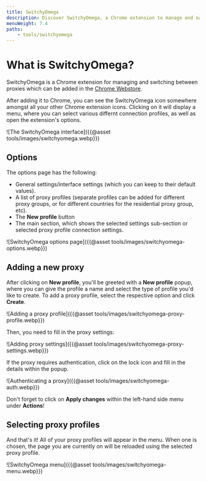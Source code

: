 ```yaml
---
title: SwitchyOmega
description: Discover SwitchyOmega, a Chrome extension to manage and switch between proxies, which is extremely useful when testing proxies for a scraper.
menuWeight: 7.4
paths:
    - tools/switchyomega
---
```


# [](#what-is-switchyomega) What is SwitchyOmega?

SwitchyOmega is a Chrome extension for managing and switching between proxies which can be added in the [Chrome Webstore](https://chrome.google.com/webstore/detail/proxy-switchyomega/padekgcemlokbadohgkifijomclgjgif).

After adding it to Chrome, you can see the SwitchyOmega icon somewhere amongst all your other Chrome extension icons. Clicking on it will display a menu, where you can select various differnt connection profiles, as well as open the extension's options.

![The SwitchyOmega interface]({{@asset tools/images/switchyomega.webp}})

## [](#options) Options

The options page has the following:

- General settings/interface settings (which you can keep to their default values).
- A list of proxy profiles (separate profiles can be added for different proxy groups, or for different countries for the residential proxy group, etc).
- The **New profile** button
- The main section, which shows the selected settings sub-section or selected proxy profile connection settings.

![SwitchyOmega options page]({{@asset tools/images/switchyomega-options.webp}})

## [](#adding-a-new-proxy) Adding a new proxy

After clicking on **New profile**, you'll be greeted with a **New profile** popup, where you can give the profile a name and select the type of profile you'd like to create. To add a proxy profile, select the respective option and click **Create**.

![Adding a proxy profile]({{@asset tools/images/switchyomega-proxy-profile.webp}})

Then, you need to fill in the proxy settings:

![Adding proxy settings]({{@asset tools/images/switchyomega-proxy-settings.webp}})

If the proxy requires authentication, click on the lock icon and fill in the details within the popup.

![Authenticating a proxy]({{@asset tools/images/switchyomega-auth.webp}})

Don't forget to click on **Apply changes** within the left-hand side menu under **Actions**!

## [](#selecting-profiles) Selecting proxy profiles

And that's it! All of your proxy profiles will appear in the menu. When one is chosen, the page you are currently on will be reloaded using the selected proxy profile.

![SwitchyOmega menu]({{@asset tools/images/switchyomega-menu.webp}})
